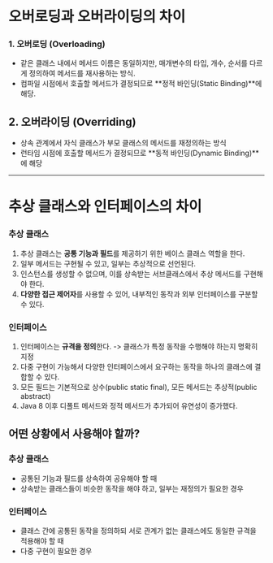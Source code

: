 # 오버로딩과 오버라이딩의 차이
### 1. 오버로딩 (Overloading)
- 같은 클래스 내에서 메서드 이름은 동일하지만, 매개변수의 타입, 개수, 순서를 다르게 정의하여 메서드를 재사용하는 방식.
- 컴파일 시점에서 호출할 메서드가 결정되므로 **정적 바인딩(Static Binding)**에 해당.
## 2. 오버라이딩 (Overriding)
- 상속 관계에서 자식 클래스가 부모 클래스의 메서드를 재정의하는 방식
- 런타임 시점에 호출할 메서드가 결정되므로 **동적 바인딩(Dynamic Binding)**에 해당
---
# 추상 클래스와 인터페이스의 차이
### 추상 클래스
1. 추상 클래스는 **공통 기능과 필드**를 제공하기 위한 베이스 클래스 역할을 한다.
2. 일부 메서드는 구현될 수 있고, 일부는 추상적으로 선언된다.
3. 인스턴스를 생성할 수 없으며, 이를 상속받는 서브클래스에서 추상 메서드를 구현해야 한다.
4. **다양한 접근 제어자**를 사용할 수 있어, 내부적인 동작과 외부 인터페이스를 구분할 수 있다.
### 인터페이스 
1. 인터페이스는 **규격을 정의**한다. -> 클래스가 특정 동작을 수행해야 하는지 명확히 지정
2. 다중 구현이 가능해서 다양한 인터페이스에서 요구하는 동작을 하나의 클래스에 결합할 수 있다.
3. 모든 필드는 기본적으로 상수(public static final), 모든 메서드는 추상적(public abstract)
4. Java 8 이후 디폴트 메서드와 정적 메서드가 추가되어 유연성이 증가했다.
## 어떤 상황에서 사용해야 할까?
### 추상 클래스
- 공통된 기능과 필드를 상속하여 공유해야 할 때
- 상속받는 클래스들이 비슷한 동작을 해야 하고, 일부는 재정의가 필요한 경우
### 인터페이스
- 클래스 간에 공통된 동작을 정의하되 서로 관계가 없는 클래스에도 동일한 규격을 적용해야 할 때
- 다중 구현이 필요한 경우
